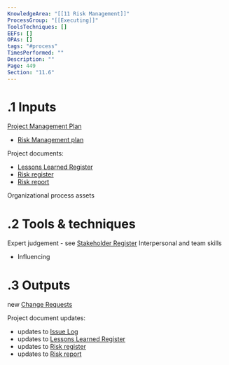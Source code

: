 ```yaml
---
KnowledgeArea: "[[11 Risk Management]]"
ProcessGroup: "[[Executing]]"
ToolsTechniques: []
EEFs: []
OPAs: []
tags: "#process"
TimesPerformed: ""
Description: ""
Page: 449
Section: "11.6"
---
```

# .1 Inputs

[Project Management Plan](Project%20Management%20Plan.md)
* [Risk Management plan](Risk%20Management%20plan.md)

Project documents:
* [Lessons Learned Register](Lessons%20Learned%20Register.md)
* [Risk register](Risk%20register.md)
* [Risk report](Risk%20report.md)

Organizational process assets

# .2 Tools & techniques
Expert judgement - see [Stakeholder Register](Stakeholder%20Register.md)
Interpersonal and team skills
* Influencing

# .3 Outputs
new [Change Requests](Change%20Requests.md)

Project document updates:
* updates to [Issue Log](Issue%20Log.md)
* updates to [Lessons Learned Register](Lessons%20Learned%20Register.md)
* updates to [Risk register](Risk%20register.md)
* updates to [Risk report](Risk%20report.md)


